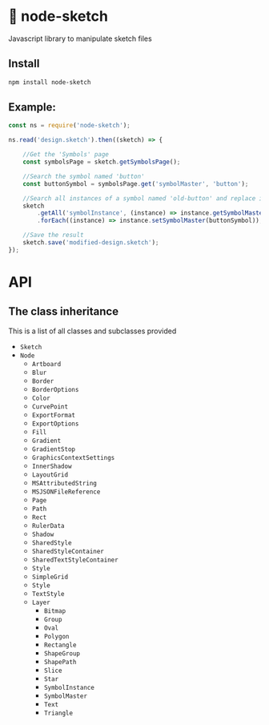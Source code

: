 # 💎 node-sketch
Javascript library to manipulate sketch files

## Install

```sh
npm install node-sketch
```

## Example:

```js
const ns = require('node-sketch');

ns.read('design.sketch').then((sketch) => {

    //Get the 'Symbols' page
    const symbolsPage = sketch.getSymbolsPage();

    //Search the symbol named 'button'
    const buttonSymbol = symbolsPage.get('symbolMaster', 'button');

    //Search all instances of a symbol named 'old-button' and replace it with 'button'
    sketch
        .getAll('symbolInstance', (instance) => instance.getSymbolMaster().name === 'old-button')
        .forEach((instance) => instance.setSymbolMaster(buttonSymbol));

    //Save the result
    sketch.save('modified-design.sketch');
});
```

# API

## The class inheritance

This is a list of all classes and subclasses provided

- `Sketch`
- `Node`
    - `Artboard`
    - `Blur`
    - `Border`
    - `BorderOptions`
    - `Color`
    - `CurvePoint`
    - `ExportFormat`
    - `ExportOptions`
    - `Fill`
    - `Gradient`
    - `GradientStop`
    - `GraphicsContextSettings`
    - `InnerShadow`
    - `LayoutGrid`
    - `MSAttributedString`
    - `MSJSONFileReference`
    - `Page`
    - `Path`
    - `Rect`
    - `RulerData`
    - `Shadow`
    - `SharedStyle`
    - `SharedStyleContainer`
    - `SharedTextStyleContainer`
    - `Style`
    - `SimpleGrid`
    - `Style`
    - `TextStyle`
    - `Layer`
        - `Bitmap`
        - `Group`
        - `Oval`
        - `Polygon`
        - `Rectangle`
        - `ShapeGroup`
        - `ShapePath`
        - `Slice`
        - `Star`
        - `SymbolInstance`
        - `SymbolMaster`
        - `Text`
        - `Triangle`
